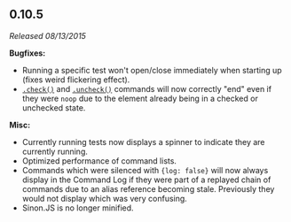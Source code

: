 ## 0.10.5

_Released 08/13/2015_

**Bugfixes:**

- Running a specific test won't open/close immediately when starting up (fixes
  weird flickering effect).
- [`.check()`](/api/commands/check) and [`.uncheck()`](/api/commands/uncheck)
  commands will now correctly "end" even if they were `noop` due to the element
  already being in a checked or unchecked state.

**Misc:**

- Currently running tests now displays a spinner to indicate they are currently
  running.
- Optimized performance of command lists.
- Commands which were silenced with `{log: false}` will now always display in
  the Command Log if they were part of a replayed chain of commands due to an
  alias reference becoming stale. Previously they would not display which was
  very confusing.
- Sinon.JS is no longer minified.
